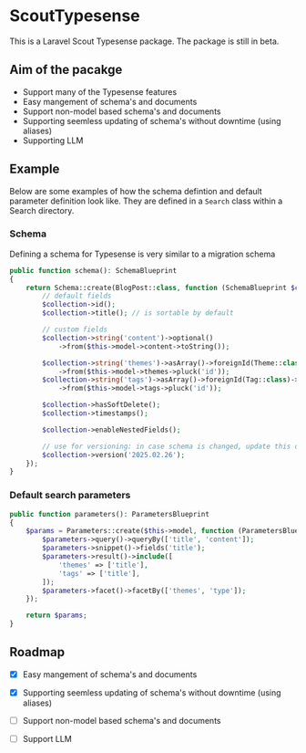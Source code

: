 # ScoutTypesense

This is a Laravel Scout Typesense package.
The package is still in beta.

## Aim of the pacakge

- Support many of the Typesense features
- Easy mangement of schema's and documents
- Support non-model based schema's and documents
- Supporting seemless updating of schema's without downtime (using aliases)
- Supporting LLM

## Example

Below are some examples of how the schema defintion and default parameter definition look like. They are defined in a `Search` class within a Search directory.

### Schema

Defining a schema for Typesense is very similar to a migration schema

```php
public function schema(): SchemaBlueprint
{
    return Schema::create(BlogPost::class, function (SchemaBlueprint $collection, $model) {
        // default fields
        $collection->id();
        $collection->title(); // is sortable by default

        // custom fields
        $collection->string('content')->optional()
            ->from($this->model->content->toString()); 

        $collection->string('themes')->asArray()->foreignId(Theme::class)->optional()->facetable()
            ->from($this->model->themes->pluck('id')); 
        $collection->string('tags')->asArray()->foreignId(Tag::class)->optional()->facetable()
            ->from($this->model->tags->pluck('id')); 

        $collection->hasSoftDelete();
        $collection->timestamps();

        $collection->enableNestedFields();

        // use for versioning: in case schema is changed, update this date
        $collection->version('2025.02.26');
    });
}
```

### Default search parameters

```php
public function parameters(): ParametersBlueprint
{
    $params = Parameters::create($this->model, function (ParametersBlueprint $parameters) {
        $parameters->query()->queryBy(['title', 'content']);
        $parameters->snippet()->fields('title');
        $parameters->result()->include([
            'themes' => ['title'],
            'tags' => ['title'],
        ]);
        $parameters->facet()->facetBy(['themes', 'type']);
    });

    return $params;
}
```

## Roadmap
- [x] Easy mangement of schema's and documents
- [x] Supporting seemless updating of schema's without downtime (using aliases)
- [ ] Support non-model based schema's and documents
- [ ] Support LLM



<!--
[![Packagist Version](https://img.shields.io/packagist/v/ympact/boilplate)](https://packagist.org/packages/ympact/ScoutTypesense)


## Installation

```cmd
composer require --dev ympact/laravel-scout-typesense
```
-->